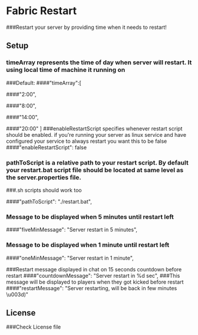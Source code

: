 # Fabric Restart
###Restart your server by providing time when it needs to restart!

## Setup

### timeArray represents the time of day when server will restart. It using local time of machine it running on

###Default:
####"timeArray":[

####"2:00",

####"8:00",

####"14:00",

####"20:00" ]
###enableRestartScript specifies whenever restart script should be enabled. if you're running your server as linux service and have configured your service to always restart you want this to be false 
####"enableRestartScript": false
### pathToScript is a relative path to your restart script. By default your restart.bat script file should be located at same level as the server.properties file. 
###.sh scripts should work too

####"pathToScript": "./restart.bat",
### Message to be displayed when 5 minutes until restart left
####"fiveMinMessage": "Server restart in 5 minutes",
### Message to be displayed when 1 minute until restart left
####"oneMinMessage": "Server restart in 1 minute",

###Restart message displayed in chat on 15 seconds countdown before restart
####"countdownMessage": "Server restart in %d sec",
###This message will be displayed to players when they got kicked before restart
####"restartMessage": "Server restarting, will be back in few minutes \u003d)"



## License

###Check License file

